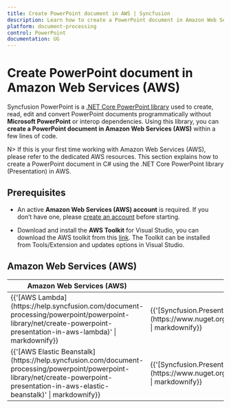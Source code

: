 ```yaml
---
title: Create PowerPoint document in AWS | Syncfusion
description: Learn how to create a PowerPoint document in Amazon Web Services (AWS) using .NET Core PowerPoint library (Presentation) in C#.
platform: document-processing
control: PowerPoint
documentation: UG
---
```


# Create PowerPoint document in Amazon Web Services (AWS)

Syncfusion PowerPoint is a [.NET Core PowerPoint library](https://www.syncfusion.com/document-processing/powerpoint-framework/net-core) used to create, read, edit and convert PowerPoint documents programmatically without **Microsoft PowerPoint** or interop dependencies. Using this library, you can **create a PowerPoint document in Amazon Web Services (AWS)** within a few lines of code. 

N> If this is your first time working with Amazon Web Services (AWS), please refer to the dedicated AWS resources. This section explains how to create a PowerPoint document in C# using the .NET Core PowerPoint library (Presentation) in AWS. 

## Prerequisites 

* An active **Amazon Web Services (AWS) account** is required. If you don’t have one, please [create an account](https://aws.amazon.com/) before starting.

* Download and install the **AWS Toolkit** for Visual Studio, you can download the AWS toolkit from this [link](https://aws.amazon.com/visualstudio/). The Toolkit can be installed from Tools/Extension and updates options in Visual Studio.

## Amazon Web Services (AWS)

<table>
<thead>
<tr>
<th>
Amazon Web Services (AWS)<br/></th><th>
NuGet package name<br/></th></tr></thead>
<tr>
<td>
{{'[AWS Lambda](https://help.syncfusion.com/document-processing/powerpoint/powerpoint-library/net/create-powerpoint-presentation-in-aws-lambda)' | markdownify}} <br/></td><td>
{{'[Syncfusion.Presentation.Net.Core](https://www.nuget.org/packages/Syncfusion.Presentation.Net.Core)' | markdownify}}<br/>
</td></tr>
<tr>
<td>
{{'[AWS Elastic Beanstalk](https://help.syncfusion.com/document-processing/powerpoint/powerpoint-library/net/create-powerpoint-presentation-in-aws-elastic-beanstalk)' | markdownify}} <br/></td><td>
{{'[Syncfusion.Presentation.Net.Core](https://www.nuget.org/packages/Syncfusion.Presentation.Net.Core)' | markdownify}}<br/>
</td></tr>
</table>
